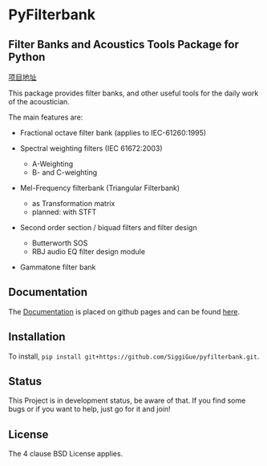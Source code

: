 # PyFilterbank 
## Filter Banks and Acoustics Tools Package for Python

[项目地址](https://github.com/siggigue/pyfilterbank)

This package provides filter banks, and other useful tools for the daily work of the acoustician.

The main features are:

* Fractional octave filter bank (applies to IEC-61260:1995)

* Spectral weighting filters (IEC 61672:2003)
  + A-Weighting
  + B- and C-weighting

* Mel-Frequency filterbank (Triangular Filterbank)
  + as Transformation matrix
  + planned: with STFT

* Second order section / biquad filters and filter design
  + Butterworth SOS
  + RBJ audio EQ filter design module

* Gammatone filter bank


## Documentation
The [Documentation](http://siggigue.github.io/pyfilterbank) is placed on github pages and can be found [here](http://siggigue.github.io/pyfilterbank).

## Installation

To install, `pip install git+https://github.com/SiggiGue/pyfilterbank.git`.

## Status
This Project is in development status, be aware of that. If you find some bugs or if you want to help, just go for it and join!

## License
The 4 clause BSD License applies.

